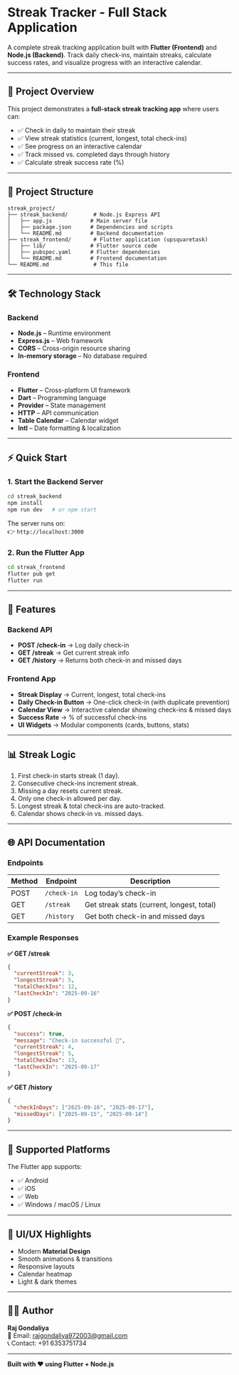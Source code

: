 # Streak Tracker - Full Stack Application  

A complete streak tracking application built with **Flutter (Frontend)** and **Node.js (Backend)**. Track daily check-ins, maintain streaks, calculate success rates, and visualize progress with an interactive calendar.  

---

## 🚀 Project Overview  

This project demonstrates a **full-stack streak tracking app** where users can:  
- ✅ Check in daily to maintain their streak  
- ✅ View streak statistics (current, longest, total check-ins)  
- ✅ See progress on an interactive calendar  
- ✅ Track missed vs. completed days through history  
- ✅ Calculate streak success rate (%)  

---

## 📁 Project Structure  

```
streak_project/
├── streak_backend/        # Node.js Express API
│   ├── app.js            # Main server file
│   ├── package.json      # Dependencies and scripts
│   └── README.md         # Backend documentation
├── streak_frontend/       # Flutter application (upsquaretask)
│   ├── lib/              # Flutter source code
│   ├── pubspec.yaml      # Flutter dependencies
│   └── README.md         # Frontend documentation
└── README.md              # This file
```

---

## 🛠️ Technology Stack  

### Backend  
- **Node.js** – Runtime environment  
- **Express.js** – Web framework  
- **CORS** – Cross-origin resource sharing  
- **In-memory storage** – No database required  

### Frontend  
- **Flutter** – Cross-platform UI framework  
- **Dart** – Programming language  
- **Provider** – State management  
- **HTTP** – API communication  
- **Table Calendar** – Calendar widget  
- **Intl** – Date formatting & localization  

---

## ⚡ Quick Start  

### 1. Start the Backend Server  

```bash
cd streak_backend
npm install
npm run dev   # or npm start
```

The server runs on:  
👉 `http://localhost:3000`  

### 2. Run the Flutter App  

```bash
cd streak_frontend
flutter pub get
flutter run
```

---

## 🎯 Features  

### Backend API  
- **POST /check-in** → Log daily check-in  
- **GET /streak** → Get current streak info  
- **GET /history** → Returns both check-in and missed days  

### Frontend App  
- **Streak Display** → Current, longest, total check-ins  
- **Daily Check-in Button** → One-click check-in (with duplicate prevention)  
- **Calendar View** → Interactive calendar showing check-ins & missed days  
- **Success Rate** → % of successful check-ins  
- **UI Widgets** → Modular components (cards, buttons, stats)  

---

## 📊 Streak Logic  

1. First check-in starts streak (1 day).  
2. Consecutive check-ins increment streak.  
3. Missing a day resets current streak.  
4. Only one check-in allowed per day.  
5. Longest streak & total check-ins are auto-tracked.  
6. Calendar shows check-in vs. missed days.  

---

## 🌐 API Documentation  

### Endpoints  

| Method | Endpoint     | Description                          |
|--------|-------------|--------------------------------------|
| POST   | `/check-in` | Log today’s check-in                 |
| GET    | `/streak`   | Get streak stats (current, longest, total) |
| GET    | `/history`  | Get both check-in and missed days    |

### Example Responses  

**✅ GET /streak**  
```json
{
  "currentStreak": 3,
  "longestStreak": 5,
  "totalCheckIns": 12,
  "lastCheckIn": "2025-09-16"
}
```

**✅ POST /check-in**  
```json
{
  "success": true,
  "message": "Check-in successful 🎉",
  "currentStreak": 4,
  "longestStreak": 5,
  "totalCheckIns": 13,
  "lastCheckIn": "2025-09-17"
}
```

**✅ GET /history**  
```json
{
  "checkInDays": ["2025-09-16", "2025-09-17"],
  "missedDays": ["2025-09-15", "2025-09-14"]
}
```

---

## 📱 Supported Platforms  

The Flutter app supports:  
- ✅ Android  
- ✅ iOS  
- ✅ Web  
- ✅ Windows / macOS / Linux  

---

## 🎨 UI/UX Highlights  

- Modern **Material Design**  
- Smooth animations & transitions  
- Responsive layouts  
- Calendar heatmap  
- Light & dark themes  

---

## 👨‍💻 Author  

**Raj Gondaliya**  
📧 Email: rajgondaliya972003@gmail.com  
📞 Contact: +91 6353751734  

---

**Built with ❤️ using Flutter + Node.js**  
